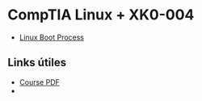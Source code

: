 # CompTIA Linux + XK0-004
- [Linux Boot Process](01-Linux%20Boot%20Process/Linux%20Boot%20Process.md)

## Links útiles
- [Course PDF](https://acloudguru-content-attachment-production.s3-accelerate.amazonaws.com/1595954439478-331_CompTIA%20Linux%20Plus%20XK0-004%20Certification%20Exam_1572409520.pdf)
- 